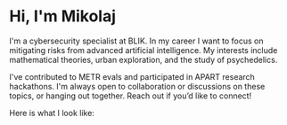 # Hi, I'm Mikolaj

I'm a cybersecurity specialist at BLIK. In my career I want to focus on mitigating risks from advanced artificial intelligence. My interests include mathematical theories, urban exploration, and the study of psychedelics.

I've contributed to METR evals and participated in APART research hackathons. I'm always open to collaboration or discussions on these topics, or hanging out together. Reach out if you’d like to connect!

Here is what I look like:
